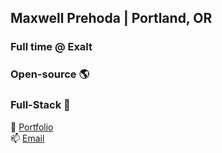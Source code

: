 ## Maxwell Prehoda | Portland, OR
### Full time @ Exalt
### Open-source 🌎
### Full-Stack 🤹
🧑 [Portfolio](https://maxprehoda.info) <br>
📫 [Email](mailto:maxprehoda@gmail.com) <br>

<!--
**MaxPrehoda/MaxPrehoda** is a ✨ _special_ ✨ repository because its `README.md` (this file) appears on your GitHub profile.

